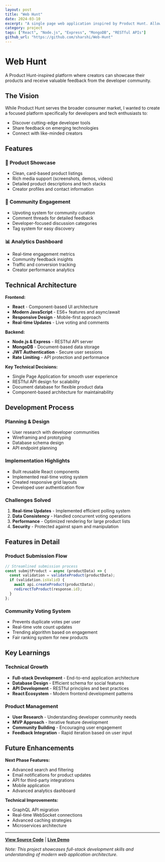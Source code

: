 ```yaml
---
layout: post
title: "Web Hunt"
date: 2024-03-10
excerpt: "A single page web application inspired by Product Hunt. Allows creators to share their products and receive feedback from developers and tech enthusiasts."
category: project
tags: ["React", "Node.js", "Express", "MongoDB", "RESTful APIs"]
github_url: "https://github.com/sharshi/Web-Hunt"
---
```


# Web Hunt

A Product Hunt-inspired platform where creators can showcase their products and receive valuable feedback from the developer community.

## The Vision

While Product Hunt serves the broader consumer market, I wanted to create a focused platform specifically for developers and tech enthusiasts to:
- Discover cutting-edge developer tools
- Share feedback on emerging technologies
- Connect with like-minded creators

## Features

### 🚀 **Product Showcase**
- Clean, card-based product listings
- Rich media support (screenshots, demos, videos)
- Detailed product descriptions and tech stacks
- Creator profiles and contact information

### 💬 **Community Engagement**
- Upvoting system for community curation
- Comment threads for detailed feedback
- Developer-focused discussion categories
- Tag system for easy discovery

### 📊 **Analytics Dashboard**
- Real-time engagement metrics
- Community feedback insights
- Traffic and conversion tracking
- Creator performance analytics

## Technical Architecture

**Frontend:**
- **React** - Component-based UI architecture
- **Modern JavaScript** - ES6+ features and async/await
- **Responsive Design** - Mobile-first approach
- **Real-time Updates** - Live voting and comments

**Backend:**
- **Node.js & Express** - RESTful API server
- **MongoDB** - Document-based data storage
- **JWT Authentication** - Secure user sessions
- **Rate Limiting** - API protection and performance

**Key Technical Decisions:**
- Single Page Application for smooth user experience
- RESTful API design for scalability
- Document database for flexible product data
- Component-based architecture for maintainability

## Development Process

### Planning & Design
- User research with developer communities
- Wireframing and prototyping
- Database schema design
- API endpoint planning

### Implementation Highlights
- Built reusable React components
- Implemented real-time voting system
- Created responsive grid layouts
- Developed user authentication flow

### Challenges Solved
1. **Real-time Updates** - Implemented efficient polling system
2. **Data Consistency** - Handled concurrent voting operations
3. **Performance** - Optimized rendering for large product lists
4. **Security** - Protected against spam and manipulation

## Features in Detail

### Product Submission Flow
```javascript
// Streamlined submission process
const submitProduct = async (productData) => {
  const validation = validateProduct(productData);
  if (validation.isValid) {
    await api.createProduct(productData);
    redirectToProduct(response.id);
  }
};
```

### Community Voting System
- Prevents duplicate votes per user
- Real-time vote count updates
- Trending algorithm based on engagement
- Fair ranking system for new products

## Key Learnings

### Technical Growth
- **Full-stack Development** - End-to-end application architecture
- **Database Design** - Efficient schema for social features
- **API Development** - RESTful principles and best practices
- **React Ecosystem** - Modern frontend development patterns

### Product Management
- **User Research** - Understanding developer community needs
- **MVP Approach** - Iterative feature development
- **Community Building** - Encouraging user engagement
- **Feedback Integration** - Rapid iteration based on user input

## Future Enhancements

**Next Phase Features:**
- Advanced search and filtering
- Email notifications for product updates
- API for third-party integrations
- Mobile application
- Advanced analytics dashboard

**Technical Improvements:**
- GraphQL API migration
- Real-time WebSocket connections
- Advanced caching strategies
- Microservices architecture

---

**[View Source Code](https://github.com/sharshi/Web-Hunt)** | **[Live Demo](https://webhunt-demo.com)**

*Note: This project showcases full-stack development skills and understanding of modern web application architecture.*
